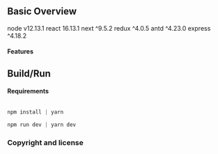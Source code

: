 ## Basic Overview

node v12.13.1
react 16.13.1
next ^9.5.2
redux ^4.0.5
antd ^4.23.0
express ^4.18.2

#### Features

## Build/Run

#### Requirements

```javascript

npm install | yarn

npm run dev | yarn dev

```

### Copyright and license
